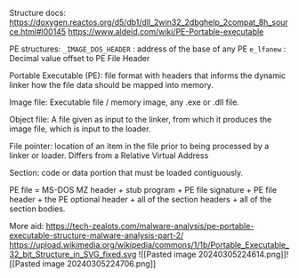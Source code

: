 Structure docs:
https://doxygen.reactos.org/d5/db1/dll_2win32_2dbghelp_2compat_8h_source.html#l00145
https://www.aldeid.com/wiki/PE-Portable-executable

PE structures:
`_IMAGE_DOS_HEADER` : address of the base of any PE
`e_lfanew` : Decimal value offset to PE File Header

Portable Executable (PE): file format with headers that informs the dynamic linker how the file data should be mapped into memory.

Image file: Executable file / memory image, any .exe or .dll file.

Object file: A file given as input to the linker, from which it produces the image file, which is input to the loader.

File pointer: location of an item in the file prior to being processed by a linker or loader. Differs from a Relative Virtual Address

Section: code or data portion that must be loaded contiguously.

PE file = MS-DOS MZ header + stub program + PE file signature + PE file header + the PE optional header + all of the section headers + all of the section bodies.

More aid:
https://tech-zealots.com/malware-analysis/pe-portable-executable-structure-malware-analysis-part-2/
https://upload.wikimedia.org/wikipedia/commons/1/1b/Portable_Executable_32_bit_Structure_in_SVG_fixed.svg
![[Pasted image 20240305224614.png]]![[Pasted image 20240305224706.png]]